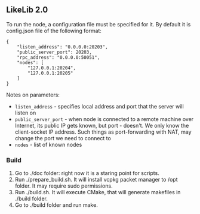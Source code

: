 ## LikeLib 2.0
To run the node, a configuration file must be specified for it.
By default it is config.json file of the following format:

```
{
    "listen_address": "0.0.0.0:20203",
    "public_server_port": 20203,
    "rpc_address": "0.0.0.0:50051",
    "nodes": [
        "127.0.0.1:20204",
        "127.0.0.1:20205"
    ]
}
```

Notes on parameters:
* `listen_address` - specifies local address and port that the server will listen on
* `public_server_port` - when node is connected to a remote machine over Internet, its 
public IP gets known, but port - doesn't. We only know the client-socket IP address.
Such things as port-forwarding with NAT, may change the port we need to connect to
* `nodes` - list of known nodes

### Build
1. Go to ./doc folder: right now it is a staring point for scripts.
2. Run ./prepare_build.sh. It will install vcpkg packet manager to /opt folder. It may
require sudo permissions.
3. Run ./build.sh. It will execute CMake, that will generate makefiles in ./build folder.
4. Go to ./build folder and run make. 
